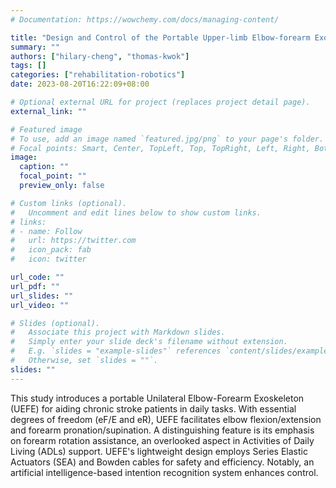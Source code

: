 ```yaml
---
# Documentation: https://wowchemy.com/docs/managing-content/

title: "Design and Control of the Portable Upper-limb Elbow-forearm Exoskeleton for ADL Assistance"
summary: ""
authors: ["hilary-cheng", "thomas-kwok"]
tags: []
categories: ["rehabilitation-robotics"]
date: 2023-08-20T16:22:09+08:00

# Optional external URL for project (replaces project detail page).
external_link: ""

# Featured image
# To use, add an image named `featured.jpg/png` to your page's folder.
# Focal points: Smart, Center, TopLeft, Top, TopRight, Left, Right, BottomLeft, Bottom, BottomRight.
image:
  caption: ""
  focal_point: ""
  preview_only: false

# Custom links (optional).
#   Uncomment and edit lines below to show custom links.
# links:
# - name: Follow
#   url: https://twitter.com
#   icon_pack: fab
#   icon: twitter

url_code: ""
url_pdf: ""
url_slides: ""
url_video: ""

# Slides (optional).
#   Associate this project with Markdown slides.
#   Simply enter your slide deck's filename without extension.
#   E.g. `slides = "example-slides"` references `content/slides/example-slides.md`.
#   Otherwise, set `slides = ""`.
slides: ""
---
```


This study introduces a portable Unilateral Elbow-Forearm Exoskeleton (UEFE) for aiding chronic stroke patients in daily tasks. With essential degrees of freedom (eF/E and eR), UEFE facilitates elbow flexion/extension and forearm pronation/supination. A distinguishing feature is its emphasis on forearm rotation assistance, an overlooked aspect in Activities of Daily Living (ADLs) support. UEFE's lightweight design employs Series Elastic Actuators (SEA) and Bowden cables for safety and efficiency. Notably, an artificial intelligence-based intention recognition system enhances control. 